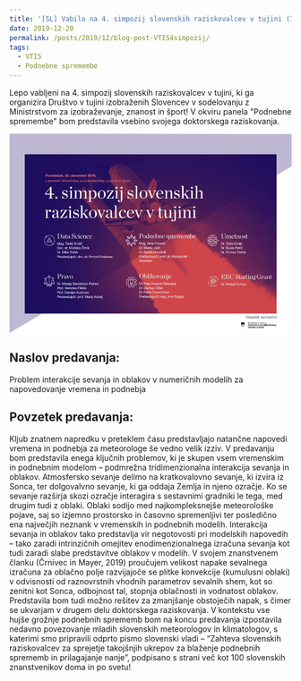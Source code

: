 ```yaml
---
title: '[SL] Vabilo na 4. simpozij slovenskih raziskovalcev v tujini (Invitation to the "4. Symposium of Slovene Researchers Abroad")'
date: 2019-12-20
permalink: /posts/2019/12/blog-post-VTIS4simpozij/
tags:
  - VTIS
  - Podnebne spremembe
---
```


Lepo vabljeni na 4. simpozij slovenskih raziskovalcev v tujini, ki ga organizira Društvo v tujini izobraženih Slovencev v sodelovanju z Ministrstvom za izobraževanje, znanost in šport! V okviru panela "Podnebne spremembe" bom predstavila vsebino svojega doktorskega raziskovanja.

![Napovednik VTIS](/images/VTIS4simpozij.jpg)

 
Naslov predavanja:<br>
---------------
Problem interakcije sevanja in oblakov v numeričnih modelih za napovedovanje vremena in podnebja

Povzetek predavanja:<br>
---------------
Kljub znatnem napredku v preteklem času predstavljajo natančne napovedi vremena in podnebja za meteorologe še vedno velik izziv. V predavanju bom predstavila enega ključnih problemov, ki je skupen vsem vremenskim in podnebnim modelom – podmrežna tridimenzionalna interakcija sevanja in oblakov. Atmosfersko sevanje delimo na kratkovalovno sevanje, ki izvira iz Sonca, ter dolgovalvno sevanje, ki ga oddaja Zemlja in njeno ozračje. Ko se sevanje razširja skozi ozračje interagira s sestavnimi gradniki le tega, med drugim tudi z oblaki. Oblaki sodijo med najkompleksnejše meteorološke pojave, saj so izjemno prostorsko in časovno spremenljivi ter posledično ena največjih neznank v vremenskih in podnebnih modelih. Interakcija sevanja in oblakov tako predstavlja vir negotovosti pri modelskih napovedih – tako zaradi intrinzičnih omejitev enodimenzionalnega izračuna sevanja kot tudi zaradi slabe predstavitve oblakov v modelih. V svojem znanstvenem članku (Črnivec in Mayer, 2019) proučujem velikost napake sevalnega izračuna za oblačno polje razvijajoče se plitke konvekcije (kumulusni oblaki) v odvisnosti od raznovrstnih vhodnih parametrov sevalnih shem, kot so zenitni kot Sonca, odbojnost tal, stopnja oblačnosti in vodnatost oblakov. Predstavila bom tudi možno rešitev za zmanjšanje obstoječih napak, s čimer se ukvarjam v drugem delu doktorskega raziskovanja. V kontekstu vse hujše grožnje podnebnih sprememb bom na koncu predavanja izpostavila nedavno povezovanje mladih slovenskih meteorologov in klimatologov, s katerimi smo pripravili odprto pismo slovenski vladi – “Zahteva slovenskih raziskovalcev za sprejetje takojšnjih ukrepov za blaženje podnebnih sprememb in prilagajanje nanje”, podpisano s strani več kot 100 slovenskih znanstvenikov doma in po svetu!


